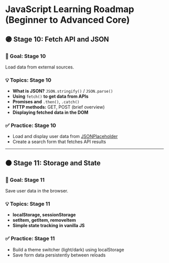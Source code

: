 # JavaScript Learning Roadmap (Beginner to Advanced Core)

## 🟣 Stage 10: Fetch API and JSON

### 📌 Goal: Stage 10

Load data from external sources.

### 💡 Topics: Stage 10

- **What is JSON?** `JSON.stringify()` / `JSON.parse()`
- **Using** `fetch()` **to get data from APIs**
- **Promises and** `.then()`, `.catch()`
- **HTTP methods:** GET, POST (brief overview)
- **Displaying fetched data in the DOM**

### ✅ Practice: Stage 10

- Load and display user data from [JSONPlaceholder](https://jsonplaceholder.typicode.com)
- Create a search form that fetches API results

---

## 🟤 Stage 11: Storage and State

### 📌 Goal: Stage 11

Save user data in the browser.

### 💡 Topics: Stage 11

- **localStorage, sessionStorage**
- **setItem, getItem, removeItem**
- **Simple state tracking in vanilla JS**

### ✅ Practice: Stage 11

- Build a theme switcher (light/dark) using localStorage
- Save form data persistently between reloads
